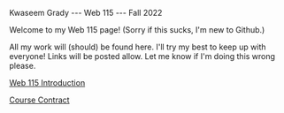 Kwaseem Grady --- Web 115 --- Fall 2022

Welcome to my Web 115 page! (Sorry if this sucks, I'm new to Github.)

All my work will (should) be found here. I'll try my best to keep up with everyone! Links will
be posted allow. Let me know if I'm doing this wrong please.

[Web 115 Introduction](https://KGrady689.github.io/index/Web115/Intro/gradyKwaseemWeb115Intro.html)

[Course Contract](https://kgrady689.github.io/index/Web115/CourseContract.html)
